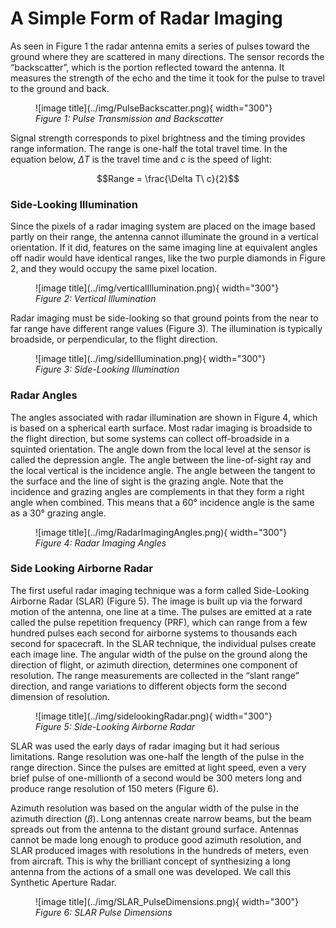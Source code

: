# A Simple Form of Radar Imaging
As seen in Figure 1 the radar antenna emits a series of pulses toward the ground where they are scattered in many directions. The sensor records the “backscatter”, which is the portion reflected toward the antenna. It measures the strength of the echo and the time it took for the pulse to travel to the ground and back.

<figure markdown>
![image title](../img/PulseBackscatter.png){ width="300"}
<figcaption><em>Figure 1: Pulse Transmission and Backscatter</em></figcaption>
</figure>

Signal strength corresponds to pixel brightness and the timing provides range information. The range is one-half the total travel time. In the equation below, $\Delta T$ is the travel time and $c$ is the speed of light:

$$Range = \frac{\Delta T\ c}{2}$$

### Side-Looking Illumination
Since the pixels of a radar imaging system are placed on the image based partly on their range, the antenna cannot illuminate the ground in a vertical orientation. If it did, features on the same imaging line at equivalent angles off nadir would have identical ranges, like the two purple diamonds in Figure 2, and they would occupy the same pixel location.

<figure markdown>
![image title](../img/verticalIllumination.png){ width="300"}
<figcaption><em>Figure 2: Vertical Illumination</em></figcaption>
</figure>

Radar imaging must be side-looking so that ground points from the near to far range have different range values (Figure 3). The illumination is typically broadside, or perpendicular, to the flight direction. 

<figure markdown>
![image title](../img/sideIllumination.png){ width="300"}
<figcaption><em>Figure 3: Side-Looking Illumination</em></figcaption>
</figure>


### Radar Angles
The angles associated with radar illumination are shown in Figure 4, which is based on a spherical earth surface. Most radar imaging is broadside to the flight direction, but some systems can collect off-broadside in a squinted orientation. The angle down from the local level at the sensor is called the depression angle. The angle between the line-of-sight ray and the local vertical is the incidence angle. The angle between the tangent to the surface and the line of sight is the grazing angle. Note that the incidence and grazing angles are complements in that they form a right angle when combined. This means that a 60° incidence angle is the same as a 30° grazing angle.

<figure markdown>
![image title](../img/RadarImagingAngles.png){ width="300"}
<figcaption><em>Figure 4: Radar Imaging Angles</em></figcaption>
</figure>

### Side Looking Airborne Radar
The first useful radar imaging technique was a form called Side-Looking Airborne Radar (SLAR) (Figure 5). The image is built up via the forward motion of the antenna, one line at a time. The pulses are emitted at a rate called the pulse repetition frequency (PRF), which can range from a few hundred pulses each second for airborne systems to thousands each second for spacecraft. In the SLAR technique, the individual pulses create each image line.
The angular width of the pulse on the ground along the direction of flight, or azimuth direction, determines one component of resolution. The range measurements are collected in the “slant range” direction, and range variations to different objects form the second dimension of resolution.

<figure markdown>
![image title](../img/sidelookingRadar.png){ width="300"}
<figcaption><em>Figure 5: Side-Looking Airborne Radar</em></figcaption>
</figure>

SLAR was used the early days of radar imaging but it had serious limitations. Range resolution was one-half the length of the pulse in the range direction. Since the pulses are emitted at light speed, even a very brief pulse of one-millionth of a second would be 300 meters long and produce range resolution of 150 meters (Figure 6).

Azimuth resolution was based on the angular width of the pulse in the azimuth direction ($\beta$). Long antennas create narrow beams, but the beam spreads out from the antenna to the distant ground surface. Antennas cannot be made long enough to produce good azimuth resolution, and SLAR produced images with resolutions in the hundreds of meters, even from aircraft. This is why the brilliant concept of synthesizing a long antenna from the actions of a small one was developed. We call this Synthetic Aperture Radar.

<figure markdown>
![image title](../img/SLAR_PulseDimensions.png){ width="300"}
<figcaption><em>Figure 6: SLAR Pulse Dimensions</em></figcaption>
</figure>
